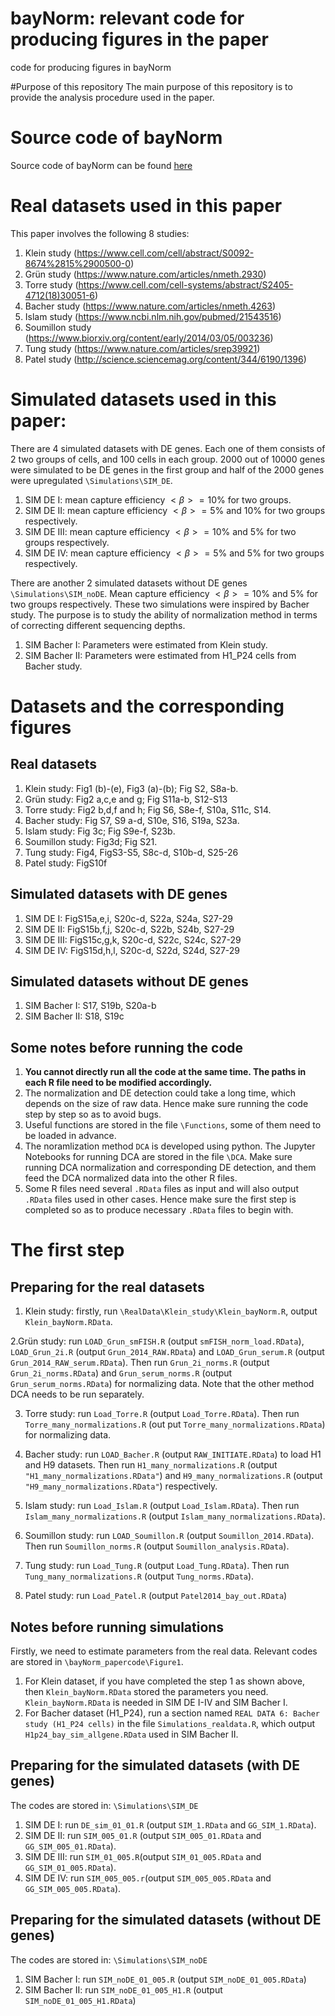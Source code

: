 # bayNorm: relevant code for producing figures in the paper
code for producing figures in bayNorm


#Purpose of this repository
The main purpose of this repository is to provide the analysis procedure used in the paper.


# Source code of bayNorm
Source code of bayNorm can be found [here](https://github.com/WT215/bayNorm)


# Real datasets used in this paper
This paper involves the following 8 studies:

1. Klein study (https://www.cell.com/cell/abstract/S0092-8674%2815%2900500-0)
2. Grün study (https://www.nature.com/articles/nmeth.2930)
3. Torre study (https://www.cell.com/cell-systems/abstract/S2405-4712(18)30051-6)
4. Bacher study (https://www.nature.com/articles/nmeth.4263)
5. Islam study (https://www.ncbi.nlm.nih.gov/pubmed/21543516)
6. Soumillon study (https://www.biorxiv.org/content/early/2014/03/05/003236)
7. Tung study (https://www.nature.com/articles/srep39921)
8. Patel study (http://science.sciencemag.org/content/344/6190/1396)

# Simulated datasets used in this paper:
There are 4 simulated datasets with DE genes. Each one of them consists of 2 two groups of cells, and 100 cells in each group. 2000 out of 10000 genes were simulated to be DE genes in the first group and half of the 2000 genes were upregulated `\Simulations\SIM_DE`.

1. SIM DE I: mean capture efficiency $<\beta>=10\%$ for two groups.
2. SIM DE II: mean capture efficiency $<\beta>=5\% \text{ and } 10\%$ for two groups respectively.
3. SIM DE III: mean capture efficiency $<\beta>=10\% \text{ and } 5\%$ for two groups respectively.
4. SIM DE IV: mean capture efficiency $<\beta>=5\% \text{ and } 5\%$ for two groups respectively.


There are another 2 simulated datasets without DE genes `\Simulations\SIM_noDE`. Mean capture efficiency $<\beta>=10\% \text{ and } 5\%$ for two groups respectively. These two simulations were inspired by Bacher study. The purpose is to study the ability of normalization method in terms of correcting different sequencing depths.

1. SIM Bacher I: Parameters were estimated from Klein study.
2. SIM Bacher II: Parameters were estimated from H1_P24 cells from Bacher study.

# Datasets and the corresponding figures

## Real datasets
1. Klein study: Fig1 (b)-(e), Fig3 (a)-(b); Fig S2, S8a-b.
2. Grün study: Fig2 a,c,e and g; Fig S11a-b, S12-S13
3. Torre study: Fig2 b,d,f and h; Fig S6, S8e-f, S10a, S11c, S14.
4. Bacher study: Fig S7, S9 a-d, S10e, S16, S19a, S23a.
5. Islam study: Fig 3c; Fig S9e-f, S23b.
6. Soumillon study: Fig3d; Fig S21.
7. Tung study: Fig4, FigS3-S5, S8c-d, S10b-d, S25-26
8. Patel study: FigS10f

## Simulated datasets with DE genes

1. SIM DE I: FigS15a,e,i, S20c-d, S22a, S24a, S27-29
2. SIM DE II: FigS15b,f,j, S20c-d, S22b, S24b, S27-29
3. SIM DE III: FigS15c,g,k, S20c-d, S22c, S24c, S27-29
4. SIM DE IV: FigS15d,h,l, S20c-d, S22d, S24d, S27-29

## Simulated datasets without DE genes
1. SIM Bacher I: S17, S19b, S20a-b
2. SIM Bacher II: S18, S19c


## Some notes before running the code
1. **You cannot directly run all the code at the same time. The paths in each R file need to be modified accordingly.** 
2. The normalization and DE detection could take a long time, which depends on the size of raw data. Hence make sure running the code step by step so as to avoid bugs. 
3. Useful functions are stored in the file `\Functions`, some of them need to be loaded in advance. 
4. The noramlization method `DCA` is developed using python. The Jupyter Notebooks for running DCA are stored in the file `\DCA`. Make sure running DCA normalization and corresponding DE detection, and them feed the DCA normalized data into the other R files.  
5. Some R files need several `.RData` files as input and will also output `.RData` files used in other cases. Hence make sure the first step is completed so as to produce necessary `.RData` files to begin with. 







# The first step

## Preparing for the real datasets

1. Klein study: firstly, run `\RealData\Klein_study\Klein_bayNorm.R`, output `Klein_bayNorm.RData`.

2.Grün study: run `LOAD_Grun_smFISH.R` (output `smFISH_norm_load.RData`), `LOAD_Grun_2i.R` (output `Grun_2014_RAW.RData`) and `LOAD_Grun_serum.R` (output `Grun_2014_RAW_serum.RData`). Then run `Grun_2i_norms.R` (output `Grun_2i_norms.RData`) and `Grun_serum_norms.R` (output `Grun_serum_norms.RData`) for normalizing data. Note that the other method DCA needs to be run separately.

3. Torre study: run `Load_Torre.R` (output `Load_Torre.RData`). Then run `Torre_many_normalizations.R` (out put `Torre_many_normalizations.RData`) for normalizing data. 

4. Bacher study: run `LOAD_Bacher.R` (output `RAW_INITIATE.RData`) to load H1 and H9 datasets. Then run `H1_many_normalizations.R` (output `"H1_many_normalizations.RData"`) and `H9_many_normalizations.R` (output `"H9_many_normalizations.RData"`) respectively.


5. Islam study: run `Load_Islam.R` (output `Load_Islam.RData`). Then run `Islam_many_normalizations.R` (output `Islam_many_normalizations.RData`).
6. Soumillon study: run `LOAD_Soumillon.R` (output `Soumillon_2014.RData`). Then run `Soumillon_norms.R` (output `Soumillon_analysis.RData`).
7. Tung study: run `Load_Tung.R` (output `Load_Tung.RData`). Then run `Tung_many_normalizations.R` (output `Tung_norms.RData`).
8. Patel study: run `Load_Patel.R` (output `Patel2014_bay_out.RData`)


## Notes before running simulations
Firstly, we need to estimate parameters from the real data. Relevant codes are stored in `\bayNorm_papercode\Figure1`.

1.  For Klein dataset, if you have completed the step 1 as shown above, then `Klein_bayNorm.RData` stored the parameters you need. `Klein_bayNorm.RData` is needed in SIM DE I-IV and  SIM Bacher I.
2. For Bacher dataset (H1_P24), run a section named `REAL DATA 6: Bacher study (H1_P24 cells)` in the file `Simulations_realdata.R`, which output `H1p24_bay_sim_allgene.RData` used in SIM Bacher II.






## Preparing for the simulated datasets (with DE genes)
The codes are stored in: `\Simulations\SIM_DE`
1. SIM DE I: run `DE_sim_01_01.R` (output `SIM_1.RData` and `GG_SIM_1.RData`).
2. SIM DE II: run `SIM_005_01.R` (output `SIM_005_01.RData` and `GG_SIM_005_01.RData`).
3. SIM DE III: run `SIM_01_005.R`(output `SIM_01_005.RData` and `GG_SIM_01_005.RData`).
4. SIM DE IV: run `SIM_005_005.r`(output `SIM_005_005.RData` and `GG_SIM_005_005.RData`).

## Preparing for the simulated datasets (without DE genes)
The codes are stored in: `\Simulations\SIM_noDE`
1. SIM Bacher I: run `SIM_noDE_01_005.R` (output `SIM_noDE_01_005.RData`)
2. SIM Bacher II: run `SIM_noDE_01_005_H1.R` (output `SIM_noDE_01_005_H1.RData`)










